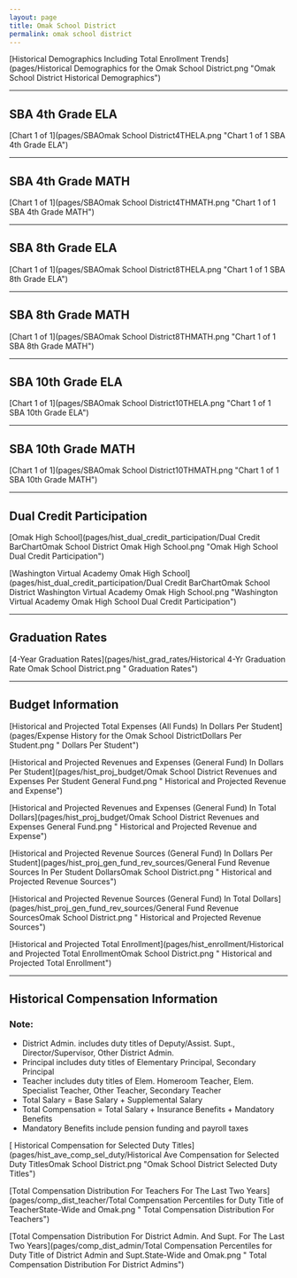 ```yaml
---
layout: page
title: Omak School District
permalink: omak school district
---
```



[Historical Demographics Including Total Enrollment Trends](pages/Historical Demographics for the Omak School District.png "Omak School District Historical Demographics")

___

## SBA 4th Grade ELA

[Chart 1 of 1](pages/SBAOmak School District4THELA.png "Chart 1 of 1 SBA 4th Grade ELA")


___

## SBA 4th Grade MATH

[Chart 1 of 1](pages/SBAOmak School District4THMATH.png "Chart 1 of 1 SBA 4th Grade MATH")


___

## SBA 8th Grade ELA

[Chart 1 of 1](pages/SBAOmak School District8THELA.png "Chart 1 of 1 SBA 8th Grade ELA")


___

## SBA 8th Grade MATH

[Chart 1 of 1](pages/SBAOmak School District8THMATH.png "Chart 1 of 1 SBA 8th Grade MATH")


___

## SBA 10th Grade ELA

[Chart 1 of 1](pages/SBAOmak School District10THELA.png "Chart 1 of 1 SBA 10th Grade ELA")


___

## SBA 10th Grade MATH

[Chart 1 of 1](pages/SBAOmak School District10THMATH.png "Chart 1 of 1 SBA 10th Grade MATH")


___

## Dual Credit Participation

[Omak High School](pages/hist_dual_credit_participation/Dual Credit BarChartOmak School District Omak High School.png "Omak High School Dual Credit Participation")

[Washington Virtual Academy Omak High School](pages/hist_dual_credit_participation/Dual Credit BarChartOmak School District Washington Virtual Academy Omak High School.png "Washington Virtual Academy Omak High School Dual Credit Participation")


___

## Graduation Rates

[4-Year Graduation Rates](pages/hist_grad_rates/Historical 4-Yr Graduation Rate Omak School District.png " Graduation Rates")


___

## Budget Information

[Historical and Projected Total Expenses (All Funds) In Dollars Per Student](pages/Expense History for the Omak School DistrictDollars Per Student.png " Dollars Per Student")

[Historical and Projected Revenues and Expenses (General Fund) In Dollars Per Student](pages/hist_proj_budget/Omak School District Revenues and Expenses Per Student General Fund.png " Historical and Projected Revenue and Expense")

[Historical and Projected Revenues and Expenses (General Fund) In Total Dollars](pages/hist_proj_budget/Omak School District Revenues and Expenses General Fund.png " Historical and Projected Revenue and Expense")

[Historical and Projected Revenue Sources (General Fund) In Dollars Per Student](pages/hist_proj_gen_fund_rev_sources/General Fund Revenue Sources In Per Student DollarsOmak School District.png " Historical and Projected Revenue Sources")

[Historical and Projected Revenue Sources (General Fund) In Total Dollars](pages/hist_proj_gen_fund_rev_sources/General Fund Revenue SourcesOmak School District.png " Historical and Projected Revenue Sources")

[Historical and Projected Total Enrollment](pages/hist_enrollment/Historical and Projected Total EnrollmentOmak School District.png " Historical and Projected Total Enrollment")


___

## Historical Compensation Information
### Note:
- District Admin. includes duty titles of Deputy/Assist. Supt., Director/Supervisor, Other District Admin.
- Principal includes duty titles of Elementary Principal, Secondary Principal
- Teacher includes duty titles of Elem. Homeroom Teacher, Elem. Specialist Teacher, Other Teacher, Secondary Teacher
- Total Salary = Base Salary + Supplemental Salary
- Total Compensation = Total Salary + Insurance Benefits + Mandatory Benefits
- Mandatory Benefits include pension funding and payroll taxes

[ Historical Compensation for Selected Duty Titles](pages/hist_ave_comp_sel_duty/Historical Ave Compensation for Selected Duty TitlesOmak School District.png "Omak School District Selected Duty Titles")

[Total Compensation Distribution For Teachers For The Last Two Years](pages/comp_dist_teacher/Total Compensation Percentiles for Duty Title of TeacherState-Wide and Omak.png " Total Compensation Distribution For Teachers")

[Total Compensation Distribution For District Admin. And Supt. For The Last Two Years](pages/comp_dist_admin/Total Compensation Percentiles for Duty Title of District Admin and Supt.State-Wide and Omak.png " Total Compensation Distribution For District Admins")

